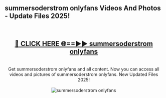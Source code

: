 <h2>summersoderstrom onlyfans Videos And Photos - Update Files 2025!</h2>
<br>
<div align="center">
<h2><a href="https://linkcuts.com/hfmhzwbr" rel="nofollow">🔴 CLICK HERE 🌐==►► summersoderstrom onlyfans</a></h2>
<br>
Get summersoderstrom onlyfans and all content. Now you can access all videos and pictures of summersoderstrom onlyfans. New Updated Files 2025!
<br>
<br>
<a href="https://linkcuts.com/hfmhzwbr" rel="nofollow" data-target="animated-image.originalLink"><img src="https://i.ibb.co.com/WyWwxjT/player-gif2.gif" alt="summersoderstrom onlyfans" style="max-width: 100%; display: inline-block;" data-target="animated-image.originalImage"></a>
</div>
<br>